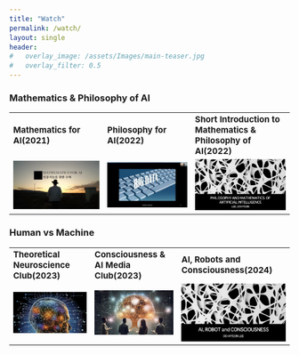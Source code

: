 ```yaml
---
title: "Watch"
permalink: /watch/
layout: single
header:
#   overlay_image: /assets/Images/main-teaser.jpg
#   overlay_filter: 0.5
---
```


### Mathematics & Philosophy of AI

<table>
 <tr>
    <td><b style="font-size:15px">Mathematics for AI(2021)</b></td>
    <td><b style="font-size:15px">Philosophy for AI(2022)</b></td>
    <td><b style="font-size:15px">Short Introduction to Mathematics & Philosophy of AI(2022)</b></td>
 </tr>
 <tr>
    <td><a href="https://youtube.com/playlist?list=PLfWS6_PaCSutSAC7Vu8VHS2uc594cQigv&si=PUY67hIfze3kvEeO"><img src="/assets/images/MAI.png" alt="MAI" style="width:400px;"></a></td>
    <td><a href="https://youtube.com/playlist?list=PLfWS6_PaCSusXxpOxUSs6ONTln3pHWALy&si=xhr-Y8JY3Y6_xmuw"><img src="/assets/images/PAI.png" alt="PAI" style="width:400px;"></a></td>
    <td><a href="https://drive.google.com/file/d/1P1k_OxZnhOZCkHcNpULLXdLxn_iVlUZR/view?usp=sharing"><img src="/assets/images/MPAI.png" alt="PMAI" style="width:400px;"></a></td>
 </tr>
</table>

### Human vs Machine

<table>
 <tr>
    <td><b style="font-size:15px">Theoretical Neuroscience Club(2023)</b></td>
    <td><b style="font-size:15px">Consciousness & AI Media Club(2023)</b></td>
    <td><b style="font-size:15px">AI, Robots and Consciousness(2024)</b></td>
 </tr>
 <tr>
    <td><a href="https://youtube.com/playlist?list=PLBan6Afp0tlTxmfm83MkMnW1vOt1k3Ic2&si=nxtGxp3m5ZXzfkKn"><img src="/assets/images/AIF.png" alt="MAI" style="width:400px;"></a></td>
    <td><a href="https://youtube.com/playlist?list=PLBan6Afp0tlTPZ_bE8VyHzyCy4EVRFv4b&si=Azf6sgAu3-oAnZKS"><img src="/assets/images/Book Club.png" alt="PAI" style="width:400px;"></a></td>
    <td><a href="https://drive.google.com/file/d/1llpHqRlChYJ0WfMReypllYZ975Daffwe/view?usp=sharing"><img src="/assets/images/ARC.png" alt="ARC" style="width:400px;"></a></td>
 </tr>
</table>

